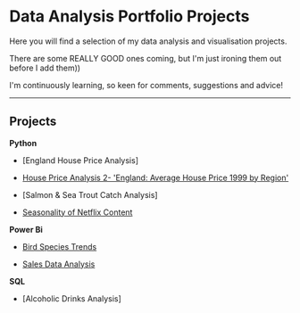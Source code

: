 # Data Analysis Portfolio Projects

Here you will find a selection of my data analysis and visualisation projects.

There are some REALLY GOOD ones coming, but I'm just ironing them out before I add them))

I'm continuously learning, so keen for comments, suggestions and advice!
<hr>

## Projects

**Python**

  - [England House Price Analysis]

  - [House Price Analysis 2- 'England: Average House Price 1999 by Region'](https://github.com/IsabelWh/DataAnalysisProjects/blob/main/Choropleth.ipynb)

  - [Salmon & Sea Trout Catch Analysis]

  - [Seasonality of Netflix Content](/netflix-seasonality.ipynb)

**Power Bi**

  - [Bird Species Trends](https://github.com/IsabelWh/DataAnalysisProjects/blob/main/Bird_Trends.md)

  - [Sales Data Analysis](https://github.com/IsabelWh/DataAnalysisProjects/blob/main/AWdashboard.md)

**SQL**

  - [Alcoholic Drinks Analysis]
